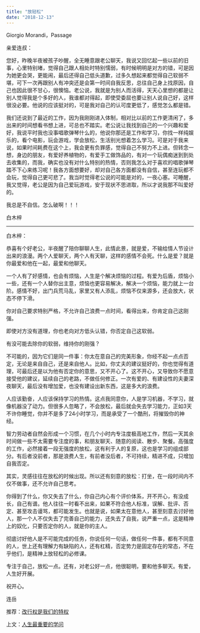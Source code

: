 ```yaml
---
title: "放轻松"
date: "2018-12-13"
---
```


Giorgio Morandi，Passage

亲爱连叔：

您好，昨晚半夜被孩子吵醒，全无睡意跟老公聊天，我说又回忆起一些以前的旧事，心里特别堵，觉得自己跟人相处时特别懦弱，有时候明明是对方的错，可是因为她更会哭，更能闹，最后还得自己低头道歉，过多久想起来都觉得自己软弱不堪，可下一次再跟别人有冲突还是会第一时间自我反思，总往自己身上找原因，自己也因此很不甘心，很懊恼。老公说，我就是为别人而活得，天天心里想的都是让别人觉得我是个多好的人，我谁都对得起，即使受委屈也要让别人说自己好，这样很没必要。他说的应该挺对的，可是我对自己的认可度更低了，感觉怎么都是错。

我们还说到了最近的工作，因为我刚刚进入体制，相对比以前的工作更清闲了，多出来的时间想看书想上进，可总也不踏实。老公说让我找到自己的一个兴趣和爱好，我说平时我也没事唱歌弹琴什么的，他说你那还是工作和学习，你找一样纯娱乐的，看个电影，玩会游戏，学会放松，生活别光想着怎么学习。可是对于我来说，如果时间耗费在这个上，我会更有负罪感，觉得自己不努力不上进。但转念一想，身边的朋友，有爱好养植物的，有爱手工做饰品的，有对一个玩偶痴迷到到处去收集的，而我，确实也没有对什么特别的热情，否则我怎么对于喜欢的唱歌弹琴踏不下心来练习呢！我各方面想要好，却对自己各方面都没有自信，甚至连玩都不会玩，觉得自己更可悲了。我当时觉得老公说的可能是对的，一夜心塞。可睡醒，我又觉得，老公是因为自己爱玩游戏，安于现状不思进取，所以才说我那不叫爱好的。

我总是不自信。怎么破啊！！！

白木梓

* * *

白木梓：

恭喜有个好老公，半夜醒了陪你聊聊人生，此情此景，就是爱，不输给情人节设计出来的浪漫。两个人爱聊天，两个人有天聊，这样的感情不会死。什么是爱？就是你最爱和他在一起，最爱和他聊天。

一个人有了好感情，也会有烦恼，人生是个解决烦恼的过程。有爱为后盾，烦恼小一些，还有一个人替你出主意，烦恼也更容易解决，解决一个烦恼，能力就上一台阶。感情不好，出门兵荒马乱，家里又有人添乱，烦恼不仅来源多，还会放大，状态不停下滑。

你对自己要求特别严格，不允许自己浪费一点时间，看得出来，你肯定自己这刚强。

即使对方没有道理，你也老向对方低头认错，你否定自己这软弱。

有没可能去除你的软弱，维持你的刚强？

不可能的，因为它们是同一件事：你太在意自己的完美形象，你经不起一点点否定，无论是来自自己，还是来自他人。比如，你丈夫的建议挺好的，你也觉得有道理，可最后还是以为他有否定你的意思，又不开心了。这不开心，又导致你不愿意接受他的建议，延续自己的老路，不做任何修正。一次有爱的、有建设性的夫妻深夜聊天，最后没有增加爱，也没有建设出新东西，这是多大的浪费。

人应该勤奋，人应该保持学习的热情。这点我同意你，人是学习机器，不学习，就像机器没了动力。但很多人忽略了，不会放松，最后就会失去学习能力，正如3天不许你睡觉，你并不是多了24小时学习，而是承受了一个酷刑，将摧毁你的神经。

智力劳动者自然会形成一个习惯，在几个小时内专注度极高地工作，然后一天其余时间做一些不太需要专注度的事，和朋友聊天、随意的阅读、散步、聚餐。高强度的工作，必然接着一段无强度的放松，这有利于人的复原，这也是学习的组成部分。有后者没前者，那是浪费人生，有前者没后者，不可持续，精进不成，只增加自我否定。

其实，灵感往往在放松的时候出现。所以还有刻意的放松：打坐，在一段时间内不仅不做事，还不允许自己思考。

你得到了什么，你又失去了什么，你自己内心有个评价体系，开不开心，有没成长，自己有谱。他人往往一时看不出来，如果不符合他人标准，误解、批评、否定、甚至攻击谩骂，都可能发生。也就是说，如果太在意他人，甚至刻意去讨好他人，那一个人不仅失去了完善自己的能力，还失去了自我，说严重一点，这是精神上的奴化，只要否定你的人，就是你的主人。

彻底讨好他人是不可能完成的任务，你说任何一句话，做任何一件事，都有不同意的人，世上还有理解力有缺陷的人，还有杠精，否定势力是固定存在的常态，不在乎他们，是精神上放轻松的必修课。

专注于自己，放松一点。还有，对老公好一点，他很聪明，要和他多聊天。有爱，人生好开展。

祝开心。

连岳

推荐：[改行权是我们的特权](http://mp.weixin.qq.com/s?__biz=MjM5NDU0Mjk2MQ==&mid=2651629450&idx=1&sn=bb9f3952f48053e415c962008e2c0465&chksm=bd7e23948a09aa8279bd91cdfc5a5617cb95b3d128767a76e312a958b1a0d113e6290ba362e5&scene=21#wechat_redirect)

上文：[人生最重要的学问](http://mp.weixin.qq.com/s?__biz=MjM5NDU0Mjk2MQ==&mid=2651631854&idx=1&sn=6e761abfac6484294e8ee5bddb2864e3&chksm=bd7e34f08a09bde6cc7e5f1278e2d8013cc2d294e483f5f15ae11517fb6ae2e63502c360a8ad&scene=21#wechat_redirect)
